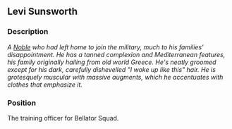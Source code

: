 ## Levi Sunsworth
### Description
*A [Noble](Game/Noble) who had left home to join the military, much to his families' disappointment. He has a tanned complexion and Mediterranean features, his family originally hailing from old world Greece. He's neatly groomed except for his dark, carefully dishevelled "I woke up like this" hair. He is grotesquely muscular with massive augments, which he accentuates with clothes that emphasize it.*

### Position
The training officer for Bellator Squad.